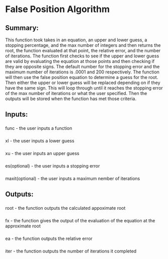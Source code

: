 # False Position Algorithm

## Summary: 
This function took takes in an equation, an upper and lower guess, a stopping percentage, and the max number of integers and then returns the root, the function evaluated at that point, the relative error, and the number of iterations. The function first checks to see if the upper and lower guess are valid by evaluating the equation at those points and then checking if they are opposite signs. The default number for the stopping error and the maximum number of iterations is .0001 and 200 respectively. The function will then use the false position equation to determine a guess for the root. Then either the upper or lower guess will be replaced depending on if they have the same sign. This will loop through until it reaches the stopping error of the max number of iterations or what the user specified. Then the outputs will be stored when the function has met those criteria.

## Inputs: 
### 
func - the user inputs a function
### 
xl - the user inputs a lower guess
### 
xu - the user inputs an upper guess
### 
es(optional) - the user inputs a stopping error
### 
maxit(optional) - the user inputs a maximum nember of iterations
## Outputs:
### 
root - the function outputs the calculated appoximate root
### 
fx - the function gives the output of the evaluation of the equation at the approximate root
### 
ea - the function outputs the relative error
### 
iter - the function outputs the number of iterations it completed

